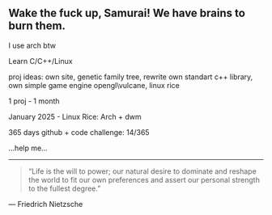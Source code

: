## Wake the fuck up, Samurai! We have brains to burn them.

I use arch btw

Learn C/C++/Linux

proj ideas:
own site, genetic family tree, rewrite own standart c++ library, own simple game engine opengl\vulcane, linux rice

1 proj - 1 month

January 2025 - Linux Rice: Arch + dwm 

365 days github + code challenge:
14/365





...help me...
<!--
**oouoz442/oouoz442** is a ✨ _special_ ✨ repository because its `README.md` (this file) appears on your GitHub profile.

Here are some ideas to get you started:

- 🔭 I’m currently working on ...
- 🌱 I’m currently learning ...
- 👯 I’m looking to collaborate on ...
- 🤔 I’m looking for help with ...
- 💬 Ask me about ...
- 📫 How to reach me: ...
- 😄 Pronouns: ...
- ⚡ Fun fact: ...
-->

---
> “Life is the will to power; our natural desire to dominate and reshape the world to fit our own preferences and assert our personal strength to the fullest degree.”

― Friedrich Nietzsche
